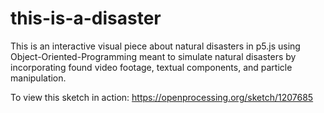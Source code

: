 # this-is-a-disaster
This is an interactive visual piece about natural disasters in p5.js using Object-Oriented-Programming meant to simulate natural disasters by incorporating found video footage, textual components, and particle manipulation.

To view this sketch in action:
https://openprocessing.org/sketch/1207685

